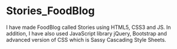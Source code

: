 # Stories_FoodBlog
I have made FoodBlog called Stories using HTML5, CSS3 and JS. In addition, I have also used JavaScript library jQuery, Bootstrap and advanced version of CSS which is Sassy Cascading Style Sheets.

